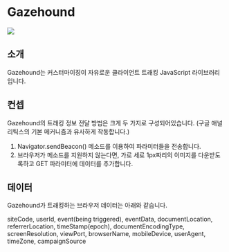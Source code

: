# Gazehound
<a href="#"><img src="https://live.staticflickr.com/65535/47072998604_a31c1719b8_n.jpg" /></a>

## 소개
Gazehound는 커스터마이징이 자유로운 클라이언트 트래킹 JavaScript 라이브러리입니다.


## 컨셉
Gazehound의 트래킹 정보 전달 방법은 크게 두 가지로 구성되어있습니다.
(구글 애널리틱스의 기본 메커니즘과 유사하게 작동합니다.)

1. Navigator.sendBeacon() 메소드를 이용하여 파라미터들을 전송합니다.
2. 브라우저가 메소드를 지원하지 않는다면, 가로 세로 1px짜리의 이미지를 다운받도록하고 GET 파라미터에 데이터를 추가합니다.


## 데이터
Gazehound가 트래킹하는 브라우저 데이터는 아래와 같습니다.

siteCode, userId, event(being triggered), eventData, documentLocation, referrerLocation, timeStamp(epoch), documentEncodingType, screenResolution, viewPort, browserName, mobileDevice, userAgent, timeZone, campaignSource

